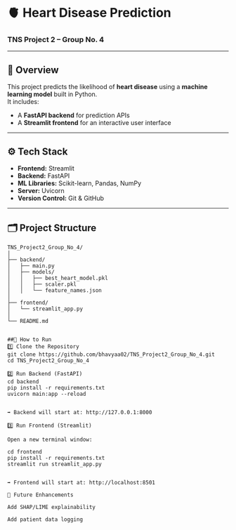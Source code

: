 # 🫀 Heart Disease Prediction  
### TNS Project 2 – Group No. 4  

---

## 📘 Overview  
This project predicts the likelihood of **heart disease** using a **machine learning model** built in Python.  
It includes:  
- A **FastAPI backend** for prediction APIs  
- A **Streamlit frontend** for an interactive user interface  

---

## ⚙️ Tech Stack  
- **Frontend:** Streamlit  
- **Backend:** FastAPI  
- **ML Libraries:** Scikit-learn, Pandas, NumPy  
- **Server:** Uvicorn  
- **Version Control:** Git & GitHub  

---

## 🗂️ Project Structure  
```text
TNS_Project2_Group_No_4/
│
├── backend/
│   ├── main.py
│   ├── models/
│   │   ├── best_heart_model.pkl
│   │   ├── scaler.pkl
│   │   └── feature_names.json
│
├── frontend/
│   └── streamlit_app.py
│
└── README.md


##🚀 How to Run
1️⃣ Clone the Repository
git clone https://github.com/bhavyaa02/TNS_Project2_Group_No_4.git
cd TNS_Project2_Group_No_4

2️⃣ Run Backend (FastAPI)
cd backend
pip install -r requirements.txt
uvicorn main:app --reload


➡️ Backend will start at: http://127.0.0.1:8000

3️⃣ Run Frontend (Streamlit)

Open a new terminal window:

cd frontend
pip install -r requirements.txt
streamlit run streamlit_app.py


➡️ Frontend will start at: http://localhost:8501

🔮 Future Enhancements

Add SHAP/LIME explainability

Add patient data logging
